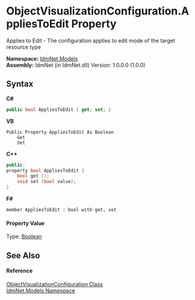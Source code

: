# ObjectVisualizationConfiguration.AppliesToEdit Property 
 

Applies to Edit - The configuration applies to edit mode of the target resource type

**Namespace:**&nbsp;<a href="N_IdmNet_Models">IdmNet.Models</a><br />**Assembly:**&nbsp;IdmNet (in IdmNet.dll) Version: 1.0.0.0 (1.0.0)

## Syntax

**C#**<br />
``` C#
public bool AppliesToEdit { get; set; }
```

**VB**<br />
``` VB
Public Property AppliesToEdit As Boolean
	Get
	Set
```

**C++**<br />
``` C++
public:
property bool AppliesToEdit {
	bool get ();
	void set (bool value);
}
```

**F#**<br />
``` F#
member AppliesToEdit : bool with get, set

```


#### Property Value
Type: <a href="http://msdn2.microsoft.com/en-us/library/a28wyd50" target="_blank">Boolean</a>

## See Also


#### Reference
<a href="T_IdmNet_Models_ObjectVisualizationConfiguration">ObjectVisualizationConfiguration Class</a><br /><a href="N_IdmNet_Models">IdmNet.Models Namespace</a><br />